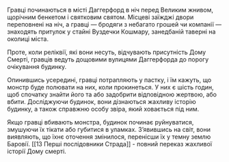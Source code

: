 Гравці починаються в місті Даггерфорд в ніч перед Великим жнивом, щорічним бенкетом і святковим святом. Місцеві заїжджі двори переповнені на ніч, а гравці — бродяги з небагато грошей чи компанії — знаходять притулок у стайні Вуздечки Кошмару, занедбаній таверні на околиці міста.

Проте, коли реліквії, які вони несуть, відчувають присутність Дому Смерті, гравців ведуть дощовими вулицями Даггерфорда до порогу очікування будинку.

Опинившись усередині, гравці потрапляють у пастку, і їм кажуть, що монстр буде полювати на них, коли прокинеться. У них є шість годин, щоб спочатку знайти його та або задобрити відповідною жертвою, або вбити. Досліджуючи будинок, вони дізнаються жахливу історію будинку, а також справжню особу звіра, який ховається під ним.

Якщо гравці вбивають монстра, будинок починає руйнуватися, змушуючи їх тікати або губитися в уламках. З’явившись на світ, вони виявляють, що їхнє оточення змінилося, перенісши їх у темну землю Баровії.
 [[13 Перші послідовники Страда]] - повний переказ жахливої ​​історії Дому смерті.